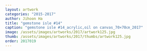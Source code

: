 ```yaml
---
layout: artwork
categories: "2015-2017"
author: Jihoon Ha
title: "gemstone isle #14"
caption: "gemstone isle #14_acrylic,oil on canvas_70×70㎝_2017"
image: /assets/images/artworks/2017/artwork125.jpg
thumb: /assets/images/artworks/2017/thumbs/artwork125.jpg
order: 2017019
---
```

